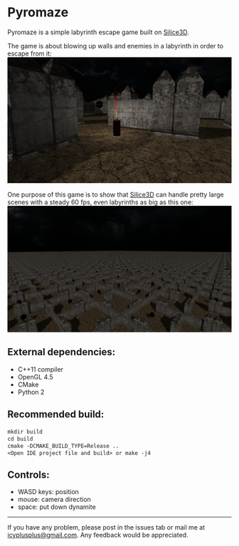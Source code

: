 Pyromaze
=============


Pyromaze is a simple labyrinth escape game built on [Silice3D](https://github.com/Tomius/Silice3D).

The game is about blowing up walls and enemies in a labyrinth in order to escape from it:
![screenshot](screenshots/dynamite.jpg)

One purpose of this game is to show that [Silice3D](https://github.com/Tomius/Silice3D) can handle pretty large scenes with a steady 60 fps, even labyrinths as big as this one:
![screenshot](screenshots/large_scene.jpg)

External dependencies:
----------------------
* C++11 compiler
* OpenGL 4.5
* CMake
* Python 2

Recommended build:
------------------
```
mkdir build
cd build
cmake -DCMAKE_BUILD_TYPE=Release ..
<Open IDE project file and build> or make -j4
```

Controls:
----------------------------------------------------
* WASD keys: position
* mouse: camera direction
* space: put down dynamite


----------------------
If you have any problem, please post in the issues tab or mail me at icyplusplus@gmail.com. Any feedback would be appreciated.

